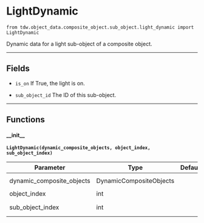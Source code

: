 # LightDynamic

`from tdw.object_data.composite_object.sub_object.light_dynamic import LightDynamic`

Dynamic data for a light sub-object of a composite object.

***

## Fields

- `is_on` If True, the light is on.

- `sub_object_id` The ID of this sub-object.

***

## Functions

#### \_\_init\_\_

**`LightDynamic(dynamic_composite_objects, object_index, sub_object_index)`**

| Parameter | Type | Default | Description |
| --- | --- | --- | --- |
| dynamic_composite_objects |  DynamicCompositeObjects |  | `DynamicCompositeObjects` output data. |
| object_index |  int |  | The object index. |
| sub_object_index |  int |  | The index of this sub-object. |